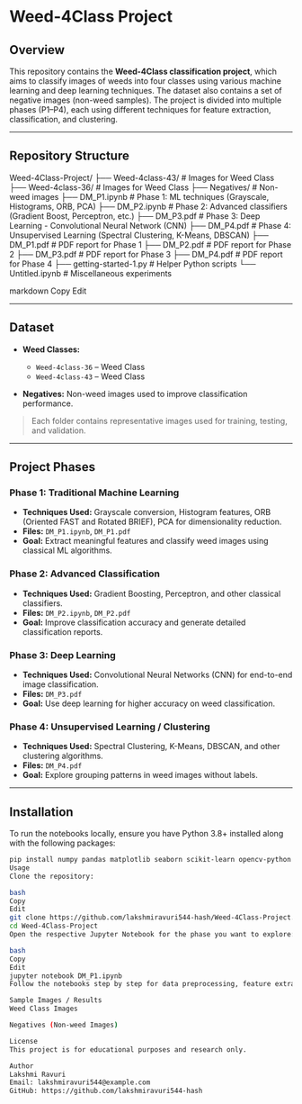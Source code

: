 # Weed-4Class Project

## Overview
This repository contains the **Weed-4Class classification project**, which aims to classify images of weeds into four classes using various machine learning and deep learning techniques. The dataset also contains a set of negative images (non-weed samples). The project is divided into multiple phases (P1–P4), each using different techniques for feature extraction, classification, and clustering.

---

## Repository Structure

Weed-4Class-Project/
├── Weed-4class-43/ # Images for Weed Class 
├── Weed-4class-36/ # Images for Weed Class 
├── Negatives/ # Non-weed images
├── DM_P1.ipynb # Phase 1: ML techniques (Grayscale, Histograms, ORB, PCA)
├── DM_P2.ipynb # Phase 2: Advanced classifiers (Gradient Boost, Perceptron, etc.)
├── DM_P3.pdf   # Phase 3: Deep Learning - Convolutional Neural Network (CNN)
├── DM_P4.pdf   # Phase 4: Unsupervised Learning (Spectral Clustering, K-Means, DBSCAN)
├── DM_P1.pdf # PDF report for Phase 1
├── DM_P2.pdf # PDF report for Phase 2
├── DM_P3.pdf # PDF report for Phase 3
├── DM_P4.pdf # PDF report for Phase 4
├── getting-started-1.py # Helper Python scripts
└── Untitled.ipynb # Miscellaneous experiments

markdown
Copy
Edit

---

## Dataset

- **Weed Classes:**  
  - `Weed-4class-36` – Weed Class  
  - `Weed-4class-43` – Weed Class   

- **Negatives:** Non-weed images used to improve classification performance.  

> Each folder contains representative images used for training, testing, and validation.

---

## Project Phases

### Phase 1: Traditional Machine Learning
- **Techniques Used:** Grayscale conversion, Histogram features, ORB (Oriented FAST and Rotated BRIEF), PCA for dimensionality reduction.  
- **Files:** `DM_P1.ipynb`, `DM_P1.pdf`  
- **Goal:** Extract meaningful features and classify weed images using classical ML algorithms.

### Phase 2: Advanced Classification
- **Techniques Used:** Gradient Boosting, Perceptron, and other classical classifiers.  
- **Files:** `DM_P2.ipynb`, `DM_P2.pdf`  
- **Goal:** Improve classification accuracy and generate detailed classification reports.

### Phase 3: Deep Learning
- **Techniques Used:** Convolutional Neural Networks (CNN) for end-to-end image classification.  
- **Files:** `DM_P3.pdf`  
- **Goal:** Use deep learning for higher accuracy on weed classification.

### Phase 4: Unsupervised Learning / Clustering
- **Techniques Used:** Spectral Clustering, K-Means, DBSCAN, and other clustering algorithms.  
- **Files:** `DM_P4.pdf`  
- **Goal:** Explore grouping patterns in weed images without labels.

---

## Installation

To run the notebooks locally, ensure you have Python 3.8+ installed along with the following packages:

```bash
pip install numpy pandas matplotlib seaborn scikit-learn opencv-python tensorflow keras jupyter
Usage
Clone the repository:

bash
Copy
Edit
git clone https://github.com/lakshmiravuri544-hash/Weed-4Class-Project.git
cd Weed-4Class-Project
Open the respective Jupyter Notebook for the phase you want to explore:

bash
Copy
Edit
jupyter notebook DM_P1.ipynb
Follow the notebooks step by step for data preprocessing, feature extraction, model training, evaluation, and visualization.

Sample Images / Results
Weed Class Images

Negatives (Non-weed Images)

License
This project is for educational purposes and research only.

Author
Lakshmi Ravuri
Email: lakshmiravuri544@example.com
GitHub: https://github.com/lakshmiravuri544-hash
